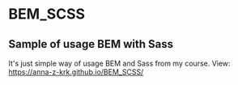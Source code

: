 # BEM_SCSS
## Sample of usage BEM with Sass
It's just simple way of usage BEM and Sass from my course. 
View: https://anna-z-krk.github.io/BEM_SCSS/
